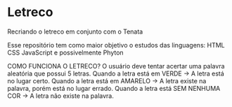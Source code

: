 # Letreco
Recriando o letreco em conjunto com o Tenata

Esse repositório tem como maior objetivo o estudos das linguagens:
HTML
CSS
JavaScript
e possivelmente Phyton

COMO FUNCIONA O LETRECO?
O usuário deve tentar acertar uma palavra aleatória que possui 5 letras.
Quando a letra está em VERDE -> A letra está no lugar certo.
Quando a letra está em AMARELO -> A letra existe na palavra, porém está no lugar errado.
Quando a letra está SEM NENHUMA COR -> A letra não existe na palavra.
